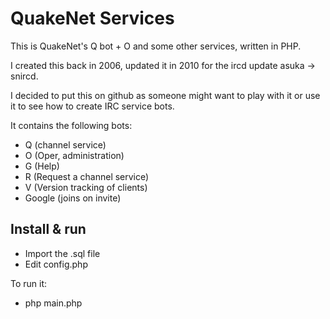 QuakeNet Services
==============

This is QuakeNet's Q bot + O and some other services, written in PHP.

I created this back in 2006, updated it in 2010 for the ircd update asuka -> snircd.

I decided to put this on github as someone might want to play with it or use it to see how to create IRC service bots.

It contains the following bots:

- Q (channel service)
- O (Oper, administration)
- G (Help)
- R (Request a channel service)
- V (Version tracking of clients)
- Google (joins on invite)

Install & run
--------------
- Import the .sql file
- Edit config.php

To run it:
- php main.php
